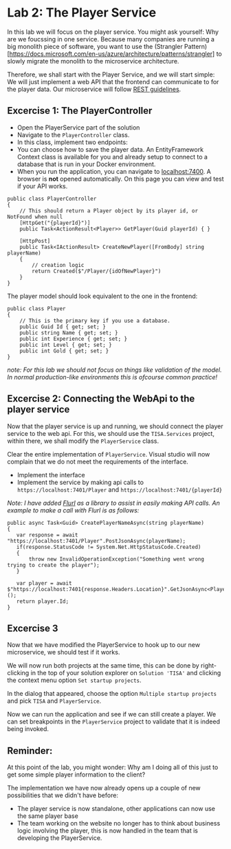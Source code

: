 # Lab 2: The Player Service

In this lab we will focus on the player service. You might ask yourself: Why are we foucssing in one service. Because many companies are running a big monolith piece of software, you want to use the (Strangler Pattern)[https://docs.microsoft.com/en-us/azure/architecture/patterns/strangler] to slowly migrate the monolith to the microservice architecture.

Therefore, we shall start with the Player Service, and we will start simple: We will just implement a web API that the frontend can communicate to for the player data.
Our microservice will follow [REST guidelines](https://en.wikipedia.org/wiki/Representational_state_transfer).

## Excercise 1: The PlayerController
- Open the PlayerService part of the solution
- Navigate to the `PlayerController` class.
- In this class, implement two endpoints:
- You can choose how to save the player data. An EntityFramework Context class is available for you and already setup to connect to a database that is run in your Docker environment.
- When you run the application, you can navigate to [localhost:7400](http://localhost:7400). A browser is **not** opened automatically. On this page you can view and test if your API works.


```CSharp
public class PlayerController 
{
    // This should return a Player object by its player id, or NotFound when null
    [HttpGet("{playerId}")]
    public Task<ActionResult<Player>> GetPlayer(Guid playerId) { }

    [HttpPost]
    public Task<IActionResult> CreateNewPlayer([FromBody] string playerName) 
    { 
        // creation logic
        return Created($"/Player/{idOfNewPlayer}")
    }
}
```

The player model should look equivalent to the one in the frontend:
```CSharp
public class Player
{
    // This is the primary key if you use a database.
    public Guid Id { get; set; }
    public string Name { get; set; }
    public int Experience { get; set; }
    public int Level { get; set; }
    public int Gold { get; set; }
}
```
*note: For this lab we should not focus on things like validation of the model. In normal production-like environments this is ofcourse common practice!*

## Excercise 2: Connecting the WebApi to the player service
Now that the player service is up and running, we should connect the player service to the web api. For this, we should use the `TISA.Services` project, within there, we shall modify the `PlayerService` class.

Clear the entire implementation of `PlayerService`. Visual studio will now complain that we do not meet the requirements of the interface.
- Implement the interface
- Implement the service by making api calls to `https://localhost:7401/Player` and `https://localhost:7401/{playerId}` 

*Note: I have added [Flurl](https://flurl.dev/docs/fluent-http/) as a library to assist in easily making API calls. An example to make a call with Flurl is as follows:*

 ```CSharp
public async Task<Guid> CreatePlayerNameAsync(string playerName)
{
    var response = await "https://localhost:7401/Player".PostJsonAsync(playerName);
    if(response.StatusCode != System.Net.HttpStatusCode.Created)
    {
        throw new InvalidOperationException("Something went wrong trying to create the player");
    }

    var player = await $"https://localhost:7401{response.Headers.Location}".GetJsonAsync<Player>();
    return player.Id;
}
 ```

 ## Excercise 3
 Now that we have modified the PlayerService to hook up to our new microservice, we should test if it works.

 We will now run both projects at the same time, this can be done by right-clicking in the top of your solution explorer on `Solution 'TISA'` and clicking the context menu option `Set startup projects`.

 In the dialog that appeared, choose the option `Multiple startup projects` and pick `TISA` and `PlayerService`.

 Now we can run the application and see if we can still create a player. We can set breakpoints in the `PlayerService` project to validate that it is indeed being invoked.

 ## Reminder:

At this point of the lab, you might wonder: Why am I doing all of this just to get some simple player information to the client?

The implementation we have now already opens up a couple of new possibilities that we didn't have before:
- The player service is now standalone, other applications can now use the same player base
- The team working on the website no longer has to think about business logic involving the player, this is now handled in the team that is developing the PlayerService.

